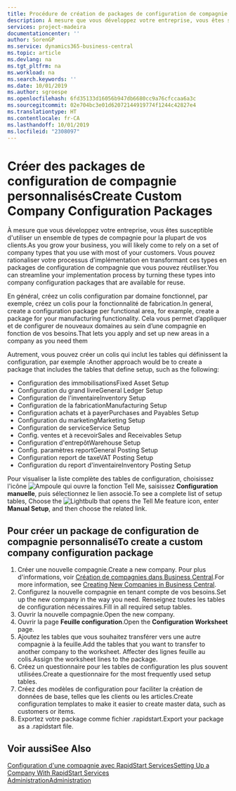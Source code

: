 ```yaml
---
title: Procédure de création de packages de configuration de compagnie personnalisés | Microsoft Docs
description: À mesure que vous développez votre entreprise, vous êtes susceptible d'utiliser un ensemble de types de compagnie pour la plupart de vos clients. Vous pouvez rationaliser votre processus d’implémentation en transformant ces types en packages de configuration de compagnie que vous pouvez réutiliser.
services: project-madeira
documentationcenter: ''
author: SorenGP
ms.service: dynamics365-business-central
ms.topic: article
ms.devlang: na
ms.tgt_pltfrm: na
ms.workload: na
ms.search.keywords: ''
ms.date: 10/01/2019
ms.author: sgroespe
ms.openlocfilehash: 6fd35133d16056b947db6680cc9a76cfccaa6a3c
ms.sourcegitcommit: 02e704bc3e01d62072144919774f1244c42827e4
ms.translationtype: HT
ms.contentlocale: fr-CA
ms.lasthandoff: 10/01/2019
ms.locfileid: "2308097"
---
```

# <a name="create-custom-company-configuration-packages"></a><span data-ttu-id="075af-104">Créer des packages de configuration de compagnie personnalisés</span><span class="sxs-lookup"><span data-stu-id="075af-104">Create Custom Company Configuration Packages</span></span>
<span data-ttu-id="075af-105">À mesure que vous développez votre entreprise, vous êtes susceptible d'utiliser un ensemble de types de compagnie pour la plupart de vos clients.</span><span class="sxs-lookup"><span data-stu-id="075af-105">As you grow your business, you will likely come to rely on a set of company types that you use with most of your customers.</span></span> <span data-ttu-id="075af-106">Vous pouvez rationaliser votre processus d’implémentation en transformant ces types en packages de configuration de compagnie que vous pouvez réutiliser.</span><span class="sxs-lookup"><span data-stu-id="075af-106">You can streamline your implementation process by turning these types into company configuration packages that are available for reuse.</span></span>  

<span data-ttu-id="075af-107">En général, créez un colis configuration par domaine fonctionnel, par exemple, créez un colis pour la fonctionnalité de fabrication.</span><span class="sxs-lookup"><span data-stu-id="075af-107">In general, create a configuration package per functional area, for example, create a package for your manufacturing functionality.</span></span> <span data-ttu-id="075af-108">Cela vous permet d’appliquer et de configurer de nouveaux domaines au sein d’une compagnie en fonction de vos besoins.</span><span class="sxs-lookup"><span data-stu-id="075af-108">That lets you apply and set up new areas in a company as you need them</span></span>  

<span data-ttu-id="075af-109">Autrement, vous pouvez créer un colis qui inclut les tables qui définissent la configuration, par exemple :</span><span class="sxs-lookup"><span data-stu-id="075af-109">Another approach would be to create a package that includes the tables that define setup, such as the following:</span></span>  

-   <span data-ttu-id="075af-110">Configuration des immobilisations</span><span class="sxs-lookup"><span data-stu-id="075af-110">Fixed Asset Setup</span></span>  
-   <span data-ttu-id="075af-111">Configuration du grand livre</span><span class="sxs-lookup"><span data-stu-id="075af-111">General Ledger Setup</span></span>  
-   <span data-ttu-id="075af-112">Configuration de l'inventaire</span><span class="sxs-lookup"><span data-stu-id="075af-112">Inventory Setup</span></span>  
-   <span data-ttu-id="075af-113">Configuration de la fabrication</span><span class="sxs-lookup"><span data-stu-id="075af-113">Manufacturing Setup</span></span>  
-   <span data-ttu-id="075af-114">Configuration achats et à payer</span><span class="sxs-lookup"><span data-stu-id="075af-114">Purchases and Payables Setup</span></span>  
-   <span data-ttu-id="075af-115">Configuration du marketing</span><span class="sxs-lookup"><span data-stu-id="075af-115">Marketing Setup</span></span>  
-   <span data-ttu-id="075af-116">Configuration de service</span><span class="sxs-lookup"><span data-stu-id="075af-116">Service Setup</span></span>  
-   <span data-ttu-id="075af-117">Config. ventes et à recevoir</span><span class="sxs-lookup"><span data-stu-id="075af-117">Sales and Receivables Setup</span></span>  
-   <span data-ttu-id="075af-118">Configuration d'entrepôt</span><span class="sxs-lookup"><span data-stu-id="075af-118">Warehouse Setup</span></span>  
-   <span data-ttu-id="075af-119">Config. paramètres report</span><span class="sxs-lookup"><span data-stu-id="075af-119">General Posting Setup</span></span>  
-   <span data-ttu-id="075af-120">Configuration report de taxe</span><span class="sxs-lookup"><span data-stu-id="075af-120">VAT Posting Setup</span></span>  
-   <span data-ttu-id="075af-121">Configuration du report d'inventaire</span><span class="sxs-lookup"><span data-stu-id="075af-121">Inventory Posting Setup</span></span>  

<span data-ttu-id="075af-122">Pour visualiser la liste complète des tables de configuration, choisissez l'icône ![Ampoule qui ouvre la fonction Tell Me](media/ui-search/search_small.png "Dites-moi ce que vous voulez faire"), saisissez **Configuration manuelle**, puis sélectionnez le lien associé.</span><span class="sxs-lookup"><span data-stu-id="075af-122">To see a complete list of setup tables, Choose the ![Lightbulb that opens the Tell Me feature](media/ui-search/search_small.png "Tell me what you want to do") icon, enter **Manual Setup**, and then choose the related link.</span></span>  

## <a name="to-create-a-custom-company-configuration-package"></a><span data-ttu-id="075af-123">Pour créer un package de configuration de compagnie personnalisé</span><span class="sxs-lookup"><span data-stu-id="075af-123">To create a custom company configuration package</span></span>  
1.  <span data-ttu-id="075af-124">Créer une nouvelle compagnie.</span><span class="sxs-lookup"><span data-stu-id="075af-124">Create a new company.</span></span> <span data-ttu-id="075af-125">Pour plus d'informations, voir [Création de compagnies dans Business Central](about-new-company.md).</span><span class="sxs-lookup"><span data-stu-id="075af-125">For more information, see [Creating New Companies in Business Central](about-new-company.md).</span></span>  
3.  <span data-ttu-id="075af-126">Configurez la nouvelle compagnie en tenant compte de vos besoins.</span><span class="sxs-lookup"><span data-stu-id="075af-126">Set up the new company in the way you need.</span></span> <span data-ttu-id="075af-127">Renseignez toutes les tables de configuration nécessaires.</span><span class="sxs-lookup"><span data-stu-id="075af-127">Fill in all required setup tables.</span></span>  
4.  <span data-ttu-id="075af-128">Ouvrir la nouvelle compagnie.</span><span class="sxs-lookup"><span data-stu-id="075af-128">Open the new company.</span></span>
5. <span data-ttu-id="075af-129">Ouvrir la page **Feuille configuration**.</span><span class="sxs-lookup"><span data-stu-id="075af-129">Open the **Configuration Worksheet** page.</span></span>  
6.  <span data-ttu-id="075af-130">Ajoutez les tables que vous souhaitez transférer vers une autre compagnie à la feuille.</span><span class="sxs-lookup"><span data-stu-id="075af-130">Add the tables that you want to transfer to another company to the worksheet.</span></span> <span data-ttu-id="075af-131">Affecter des lignes feuille au colis.</span><span class="sxs-lookup"><span data-stu-id="075af-131">Assign the worksheet lines to the package.</span></span>  
7.  <span data-ttu-id="075af-132">Créez un questionnaire pour les tables de configuration les plus souvent utilisées.</span><span class="sxs-lookup"><span data-stu-id="075af-132">Create a questionnaire for the most frequently used setup tables.</span></span>  
8.  <span data-ttu-id="075af-133">Créez des modèles de configuration pour faciliter la création de données de base, telles que les clients ou les articles.</span><span class="sxs-lookup"><span data-stu-id="075af-133">Create configuration templates to make it easier to create master data, such as customers or items.</span></span>  
9.  <span data-ttu-id="075af-134">Exportez votre package comme fichier .rapidstart.</span><span class="sxs-lookup"><span data-stu-id="075af-134">Export your package as a .rapidstart file.</span></span>  

## <a name="see-also"></a><span data-ttu-id="075af-135">Voir aussi</span><span class="sxs-lookup"><span data-stu-id="075af-135">See Also</span></span>  
[<span data-ttu-id="075af-136">Configuration d'une compagnie avec RapidStart Services</span><span class="sxs-lookup"><span data-stu-id="075af-136">Setting Up a Company With RapidStart Services</span></span>](admin-set-up-a-company-with-rapidstart.md)  
[<span data-ttu-id="075af-137">Administration</span><span class="sxs-lookup"><span data-stu-id="075af-137">Administration</span></span>](admin-setup-and-administration.md)
